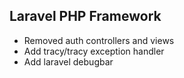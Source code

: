 ## Laravel PHP Framework

- Removed auth controllers and views
- Add tracy/tracy exception handler
- Add laravel debugbar


